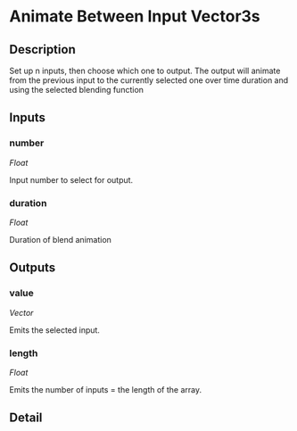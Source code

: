 # Animate Between Input Vector3s

## Description
Set up n inputs, then choose which one to output. The output will animate from the previous input to the currently selected one over time duration and using the selected blending function

## Inputs
### number

*Float*

Input number to select for output.

### duration

*Float*

Duration of blend animation

## Outputs
### value

*Vector*

Emits the selected input.

### length

*Float*

Emits the number of inputs = the length of the array.

## Detail

